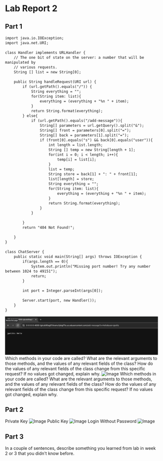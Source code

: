 # Lab Report 2
## Part 1
```
import java.io.IOException;
import java.net.URI;

class Handler implements URLHandler {
    // The one bit of state on the server: a number that will be manipulated by
    // various requests.
    String [] list = new String[0];

    public String handleRequest(URI url) {
        if (url.getPath().equals("/")) {
            String everything = "";
            for(String item: list){
                everything = (everything + "%n " + item);
            }
            return String.format(everything);
        } else{
            if (url.getPath().equals("/add-message")){
                String[] parameters = url.getQuery().split("&");
                String[] front = parameters[0].split("=");
                String[] back = parameters[1].split("=");
                if (front[0].equals("s") && back[0].equals("user")){
                    int length = list.length;
                    String [] temp = new String[length + 1];
                    for(int i = 0; i < length; i++){
                        temp[i] = list[i];
                    }
                    list = temp;
                    String store = back[1] + ": " + front[1];
                    list[length] = store;
                    String everything = "";
                    for(String item: list){
                        everything = (everything + "%n " + item);
                    }
                    return String.format(everything);
                }
            }
            
        }
        return "404 Not Found!";

    }
}

class ChatServer {
    public static void main(String[] args) throws IOException {
        if(args.length == 0){
            System.out.println("Missing port number! Try any number between 1024 to 49151");
            return;
        }

        int port = Integer.parseInt(args[0]);

        Server.start(port, new Handler());
    }
}
```

![Image](https://github.com/efang5/cse15l-lab-reports/blob/main/Screenshot%202024-01-26%20at%2012.36.04%20PM.png?raw=true)
Which methods in your code are called?
What are the relevant arguments to those methods, and the values of any relevant fields of the class?
How do the values of any relevant fields of the class change from this specific request? If no values got changed, explain why.
![Image](LINK2)
Which methods in your code are called?
What are the relevant arguments to those methods, and the values of any relevant fields of the class?
How do the values of any relevant fields of the class change from this specific request? If no values got changed, explain why.

## Part 2
Private Key
![Image](LINK1)
Public Key
![Image]((https://github.com/efang5/cse15l-lab-reports/blob/main/Screenshot%202024-01-26%20at%2012.34.02%20PM.png?raw=true))
Login Without Password
![Image](LINK1)

## Part 3
In a couple of sentences, describe something you learned from lab in week 2 or 3 that you didn't know before.


